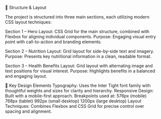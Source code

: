 📐 Structure & Layout

The project is structured into three main sections, each utilizing modern CSS layout techniques:

Section 1 – Hero
Layout: CSS Grid for the main structure, combined with Flexbox for aligning individual components.
Purpose: Engaging visual entry point with call-to-action and branding elements.

Section 2 – Nutrition
Layout: Grid layout for side-by-side text and imagery.
Purpose: Presents key nutritional information in a clean, readable format.

Section 3 – Health Benefits
Layout: Grid layout with alternating image and text positions for visual interest.
Purpose: Highlights benefits in a balanced and engaging layout.

🎨 Key Design Elements
Typography: Uses the Inter Tight font family with thoughtful weights and sizes for clarity and hierarchy.
Responsive Design: Built with a mobile-first approach. Breakpoints used at:
576px (mobile)
768px (tablet)
992px (small desktop)
1200px (large desktop)
Layout Techniques: Combines Flexbox and CSS Grid for precise control over spacing and alignment.
